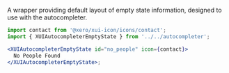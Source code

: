 A wrapper providing default layout of empty state information, designed to use with the autocompleter.

```jsx harmony
import contact from '@xero/xui-icon/icons/contact';
import { XUIAutocompleterEmptyState } from '../../autocompleter';

<XUIAutocompleterEmptyState id="no_people" icon={contact}>
  No People Found
</XUIAutocompleterEmptyState>;
```
